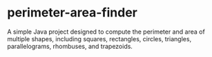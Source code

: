 # perimeter-area-finder
A simple Java project designed to compute the perimeter and area of multiple shapes, including squares, rectangles, circles, triangles, parallelograms, rhombuses, and trapezoids.

